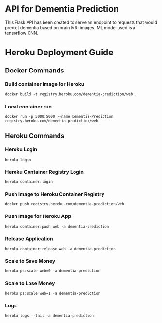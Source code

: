 # API for Dementia Prediction

This Flask API has been created to serve an endpoint to requests that would predict dementia based on brain MRI images. ML model used is a tensorflow CNN.

# Heroku Deployment Guide

## Docker Commands

### Build container image for Heroku

`docker build -t registry.heroku.com/dementia-prediction/web .`

### Local container run

`docker run -p 5000:5000 --name Dementia-Prediction registry.heroku.com/dementia-prediction/web`

## Heroku Commands

### Heroku Login

`heroku login`

### Heroku Container Registry Login

`heroku container:login`

### Push Image to Heroku Container Registry

`docker push registry.heroku.com/dementia-prediction/web`

### Push Image for Heroku App

`heroku container:push web -a dementia-prediction`

### Release Application

`heroku container:release web -a dementia-prediction`

### Scale to Save Money

`heroku ps:scale web=0 -a dementia-prediction`

### Scale to Lose Money

`heroku ps:scale web=1 -a dementia-prediction`

### Logs

`heroku logs --tail -a dementia-prediction`
